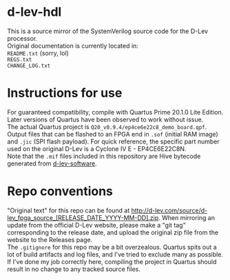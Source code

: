 # d-lev-hdl
This is a source mirror of the SystemVerilog source code for the D-Lev processor.  
Original documentation is currently located in:  
`README.txt` (sorry, lol)  
`REGS.txt`  
`CHANGE_LOG.txt`  

# Instructions for use
For guaranteed compatibility, compile with Quartus Prime 20.1.0 Lite Edition. Later versions of Quartus have been observed to work without issue.  
The actual Quartus project is `Q20_v0.9.4/ep4ce6e22c8_demo_board.qpf`.  
Output files that can be flashed to an FPGA end in `.sof` (initial RAM image) and `.jic` (SPI flash payload).
For quick reference, the specific part number used on the original D-Lev is a Cyclone IV E - EP4CE6E22C8N.  
Note that the `.mif` files included in this repository are Hive bytecode generated from [d-lev-software](https://github.com/d-lec/d-lev-software).

# Repo conventions
"Original text" for this repo can be found at http://d-lev.com/source/d-lev_fpga_source_[RELEASE_DATE_YYYY-MM-DD].zip. When mirroring an update from the official D-Lev website, please make a "git tag" corresponding to the release date, and upload the original zip file from the website to the Releases page.  
The `.gitignore` for this repo may be a bit overzealous. Quartus spits out a lot of build artifacts and log files, and I've tried to exclude many as possible.  
If I've done my job correctly here, compiling the project in Quartus should result in no change to any tracked source files.
